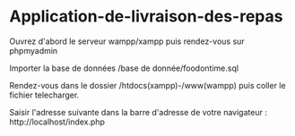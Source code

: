 # Application-de-livraison-des-repas

Ouvrez d'abord le serveur wampp/xampp puis rendez-vous sur phpmyadmin

Importer la base de données /base de donnée/foodontime.sql

Rendez-vous dans le dossier /htdocs(xampp)-/www(wampp) puis coller le fichier telecharger.

Saisir l'adresse suivante dans la barre d'adresse de votre navigateur : http://localhost/index.php
